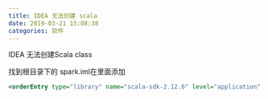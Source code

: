 ```yaml
---
title: IDEA 无法创建 scala
date: 2019-03-21 15:08:38
categories: 软件 
---
```


IDEA 无法创建Scala class

找到根目录下的 spark.iml在里面添加
```xml
<orderEntry type="library" name="scala-sdk-2.12.6" level="application" />
```